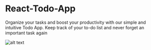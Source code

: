 # React-Todo-App
Organize your tasks and boost your productivity with our simple and intuitive Todo App. Keep track of your to-do list and never forget an important task again

![alt text](https://serving.photos.photobox.com/1542371338b5cfd5fe5b9d3ba67d3debdd414903fc9d6e38813e3ddef7a8753a38760545.jpg)

